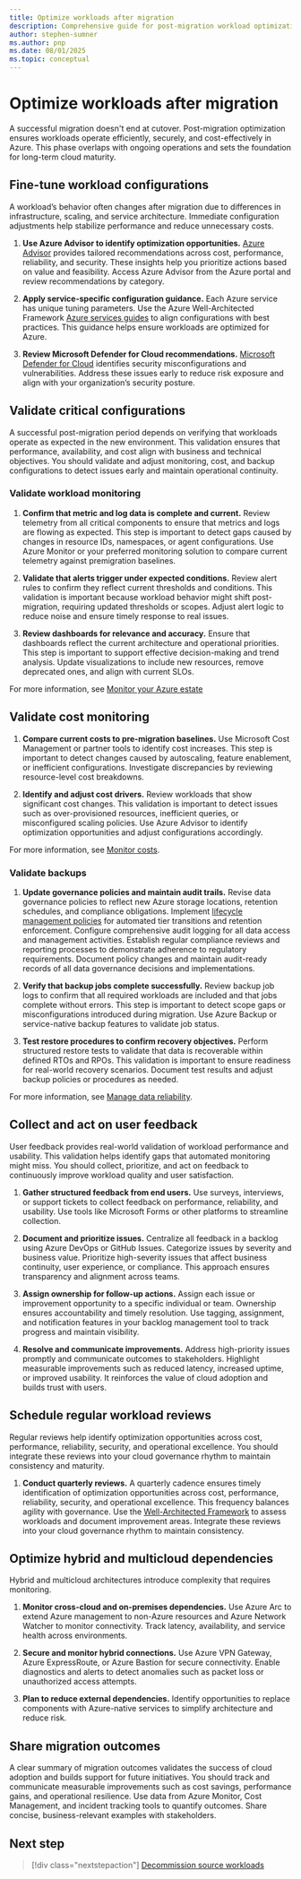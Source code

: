 ```yaml
---
title: Optimize workloads after migration
description: Comprehensive guide for post-migration workload optimization in Azure, covering performance fine-tuning, cost management, monitoring validation, backup verification, user feedback collection, operations team readiness, hybrid dependency management, and architecture reviews to ensure efficient, secure, and cost-effective cloud operations.
author: stephen-sumner
ms.author: pnp
ms.date: 08/01/2025
ms.topic: conceptual
---
```


# Optimize workloads after migration

A successful migration doesn't end at cutover. Post-migration optimization ensures workloads operate efficiently, securely, and cost-effectively in Azure. This phase overlaps with ongoing operations and sets the foundation for long-term cloud maturity.

## Fine-tune workload configurations

A workload’s behavior often changes after migration due to differences in infrastructure, scaling, and service architecture. Immediate configuration adjustments help stabilize performance and reduce unnecessary costs.

1. **Use Azure Advisor to identify optimization opportunities.** [Azure Advisor](/azure/advisor/advisor-overview) provides tailored recommendations across cost, performance, reliability, and security. These insights help you prioritize actions based on value and feasibility. Access Azure Advisor from the Azure portal and review recommendations by category.

2. **Apply service-specific configuration guidance.** Each Azure service has unique tuning parameters. Use the Azure Well-Architected Framework [Azure services guides](/azure/well-architected/service-guides/?product=popular) to align configurations with best practices. This guidance helps ensure workloads are optimized for Azure.

3. **Review Microsoft Defender for Cloud recommendations.** [Microsoft Defender for Cloud](/azure/defender-for-cloud/review-security-recommendations) identifies security misconfigurations and vulnerabilities. Address these issues early to reduce risk exposure and align with your organization’s security posture.

## Validate critical configurations

A successful post-migration period depends on verifying that workloads operate as expected in the new environment. This validation ensures that performance, availability, and cost align with business and technical objectives. You should validate and adjust monitoring, cost, and backup configurations to detect issues early and maintain operational continuity.

### Validate workload monitoring

1. **Confirm that metric and log data is complete and current.** Review telemetry from all critical components to ensure that metrics and logs are flowing as expected. This step is important to detect gaps caused by changes in resource IDs, namespaces, or agent configurations. Use Azure Monitor or your preferred monitoring solution to compare current telemetry against premigration baselines.

1. **Validate that alerts trigger under expected conditions.** Review alert rules to confirm they reflect current thresholds and conditions. This validation is important because workload behavior might shift post-migration, requiring updated thresholds or scopes. Adjust alert logic to reduce noise and ensure timely response to real issues.

1. **Review dashboards for relevance and accuracy.** Ensure that dashboards reflect the current architecture and operational priorities. This step is important to support effective decision-making and trend analysis. Update visualizations to include new resources, remove deprecated ones, and align with current SLOs.

For more information, see [Monitor your Azure estate](/azure/cloud-adoption-framework/manage/monitor#)

## Validate cost monitoring

1. **Compare current costs to pre-migration baselines.** Use Microsoft Cost Management or partner tools to identify cost increases. This step is important to detect changes caused by autoscaling, feature enablement, or inefficient configurations. Investigate discrepancies by reviewing resource-level cost breakdowns.

1. **Identify and adjust cost drivers.** Review workloads that show significant cost changes. This validation is important to detect issues such as over-provisioned resources, inefficient queries, or misconfigured scaling policies. Use Azure Advisor to identify optimization opportunities and adjust configurations accordingly.

For more information, see [Monitor costs](/azure/cloud-adoption-framework/manage/monitor#monitor-costs).

### Validate backups

1. **Update governance policies and maintain audit trails.** Revise data governance policies to reflect new Azure storage locations, retention schedules, and compliance obligations. Implement [lifecycle management policies](/azure/storage/blobs/lifecycle-management-overview) for automated tier transitions and retention enforcement. Configure comprehensive audit logging for all data access and management activities. Establish regular compliance reviews and reporting processes to demonstrate adherence to regulatory requirements. Document policy changes and maintain audit-ready records of all data governance decisions and implementations.

1. **Verify that backup jobs complete successfully.** Review backup job logs to confirm that all required workloads are included and that jobs complete without errors. This step is important to detect scope gaps or misconfigurations introduced during migration. Use Azure Backup or service-native backup features to validate job status.

1. **Test restore procedures to confirm recovery objectives.** Perform structured restore tests to validate that data is recoverable within defined RTOs and RPOs. This validation is important to ensure readiness for real-world recovery scenarios. Document test results and adjust backup policies or procedures as needed.

For more information, see [Manage data reliability](/azure/cloud-adoption-framework/manage/protect#manage-data-reliability).

## Collect and act on user feedback

User feedback provides real-world validation of workload performance and usability. This validation helps identify gaps that automated monitoring might miss. You should collect, prioritize, and act on feedback to continuously improve workload quality and user satisfaction.

1. **Gather structured feedback from end users.** Use surveys, interviews, or support tickets to collect feedback on performance, reliability, and usability. Use tools like Microsoft Forms or other platforms to streamline collection.

2. **Document and prioritize issues.**  Centralize all feedback in a backlog using Azure DevOps or GitHub Issues. Categorize issues by severity and business value. Prioritize high-severity issues that affect business continuity, user experience, or compliance. This approach ensures transparency and alignment across teams.

3. **Assign ownership for follow-up actions.** Assign each issue or improvement opportunity to a specific individual or team. Ownership ensures accountability and timely resolution. Use tagging, assignment, and notification features in your backlog management tool to track progress and maintain visibility.

4. **Resolve and communicate improvements.** Address high-priority issues promptly and communicate outcomes to stakeholders. Highlight measurable improvements such as reduced latency, increased uptime, or improved usability. It reinforces the value of cloud adoption and builds trust with users.

## Schedule regular workload reviews

Regular reviews help identify optimization opportunities across cost, performance, reliability, security, and operational excellence. You should integrate these reviews into your cloud governance rhythm to maintain consistency and maturity.

1. **Conduct quarterly reviews.** A quarterly cadence ensures timely identification of optimization opportunities across cost, performance, reliability, security, and operational excellence. This frequency balances agility with governance. Use the [Well-Architected Framework](/azure/well-architected/) to assess workloads and document improvement areas. Integrate these reviews into your cloud governance rhythm to maintain consistency.

## Optimize hybrid and multicloud dependencies

Hybrid and multicloud architectures introduce complexity that requires monitoring.

1. **Monitor cross-cloud and on-premises dependencies.** Use Azure Arc to extend Azure management to non-Azure resources and Azure Network Watcher to monitor connectivity. Track latency, availability, and service health across environments.

1. **Secure and monitor hybrid connections.** Use Azure VPN Gateway, Azure ExpressRoute, or Azure Bastion for secure connectivity. Enable diagnostics and alerts to detect anomalies such as packet loss or unauthorized access attempts.

1. **Plan to reduce external dependencies.** Identify opportunities to replace components with Azure-native services to simplify architecture and reduce risk.

## Share migration outcomes

A clear summary of migration outcomes validates the success of cloud adoption and builds support for future initiatives. You should track and communicate measurable improvements such as cost savings, performance gains, and operational resilience. Use data from Azure Monitor, Cost Management, and incident tracking tools to quantify outcomes. Share concise, business-relevant examples with stakeholders.

## Next step

> [!div class="nextstepaction"]
> [Decommission source workloads](./decommission-source-workload.md)